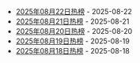 * [2025年08月22日热榜](https://product-daily.haha.ai/posts/20250822) - 2025-08-22
* [2025年08月21日热榜](https://product-daily.haha.ai/posts/20250821) - 2025-08-21
* [2025年08月20日热榜](https://product-daily.haha.ai/posts/20250820) - 2025-08-20
* [2025年08月19日热榜](https://product-daily.haha.ai/posts/20250819) - 2025-08-19
* [2025年08月18日热榜](https://product-daily.haha.ai/posts/20250818) - 2025-08-18

